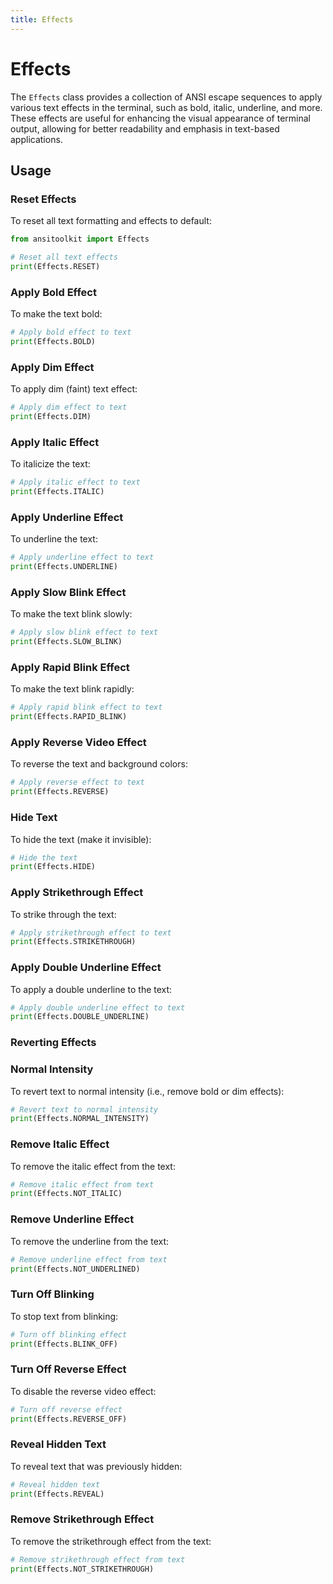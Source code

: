 ```yaml
---
title: Effects
---
```

# Effects

The `Effects` class provides a collection of ANSI escape sequences to apply various text effects in the terminal, such as bold, italic, underline, and more. These effects are useful for enhancing the visual appearance of terminal output, allowing for better readability and emphasis in text-based applications.

## Usage

### Reset Effects

To reset all text formatting and effects to default:

```python
from ansitoolkit import Effects

# Reset all text effects
print(Effects.RESET)
```

### Apply Bold Effect

To make the text bold:

```python
# Apply bold effect to text
print(Effects.BOLD)
```

### Apply Dim Effect

To apply dim (faint) text effect:

```python
# Apply dim effect to text
print(Effects.DIM)
```

### Apply Italic Effect

To italicize the text:

```python
# Apply italic effect to text
print(Effects.ITALIC)
```

### Apply Underline Effect

To underline the text:

```python
# Apply underline effect to text
print(Effects.UNDERLINE)
```

### Apply Slow Blink Effect

To make the text blink slowly:

```python
# Apply slow blink effect to text
print(Effects.SLOW_BLINK)
```

### Apply Rapid Blink Effect

To make the text blink rapidly:

```python
# Apply rapid blink effect to text
print(Effects.RAPID_BLINK)
```

### Apply Reverse Video Effect

To reverse the text and background colors:

```python
# Apply reverse effect to text
print(Effects.REVERSE)
```

### Hide Text

To hide the text (make it invisible):

```python
# Hide the text
print(Effects.HIDE)
```

### Apply Strikethrough Effect

To strike through the text:

```python
# Apply strikethrough effect to text
print(Effects.STRIKETHROUGH)
```

### Apply Double Underline Effect

To apply a double underline to the text:

```python
# Apply double underline effect to text
print(Effects.DOUBLE_UNDERLINE)
```

### Reverting Effects

### Normal Intensity

To revert text to normal intensity (i.e., remove bold or dim effects):

```python
# Revert text to normal intensity
print(Effects.NORMAL_INTENSITY)
```

### Remove Italic Effect

To remove the italic effect from the text:

```python
# Remove italic effect from text
print(Effects.NOT_ITALIC)
```

### Remove Underline Effect

To remove the underline from the text:

```python
# Remove underline effect from text
print(Effects.NOT_UNDERLINED)
```

### Turn Off Blinking

To stop text from blinking:

```python
# Turn off blinking effect
print(Effects.BLINK_OFF)
```

### Turn Off Reverse Effect

To disable the reverse video effect:

```python
# Turn off reverse effect
print(Effects.REVERSE_OFF)
```

### Reveal Hidden Text

To reveal text that was previously hidden:

```python
# Reveal hidden text
print(Effects.REVEAL)
```

### Remove Strikethrough Effect

To remove the strikethrough effect from the text:

```python
# Remove strikethrough effect from text
print(Effects.NOT_STRIKETHROUGH)
```
